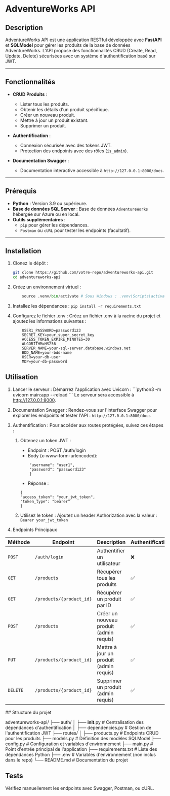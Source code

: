 # AdventureWorks API

## Description

AdventureWorks API est une application RESTful développée avec **FastAPI** et **SQLModel** pour gérer les produits de la base de données AdventureWorks. L'API propose des fonctionnalités CRUD (Create, Read, Update, Delete) sécurisées avec un système d'authentification basé sur JWT.

---

## Fonctionnalités

- **CRUD Produits** :
  - Lister tous les produits.
  - Obtenir les détails d'un produit spécifique.
  - Créer un nouveau produit.
  - Mettre à jour un produit existant.
  - Supprimer un produit.

- **Authentification** :
  - Connexion sécurisée avec des tokens JWT.
  - Protection des endpoints avec des rôles (`is_admin`).

- **Documentation Swagger** :
  - Documentation interactive accessible à `http://127.0.0.1:8000/docs`.

---

## Prérequis

- **Python** : Version 3.9 ou supérieure.
- **Base de données SQL Server** : Base de données `AdventureWorks` hébergée sur Azure ou en local.
- **Outils supplémentaires** : 
  - `pip` pour gérer les dépendances.
  - `Postman` ou `cURL` pour tester les endpoints (facultatif).

---

## Installation

1. Clonez le dépôt :
   ```bash
   git clone https://github.com/votre-repo/adventureworks-api.git
   cd adventureworks-api
   ```


2. Créez un environnement virtuel : 
    ``` python -m venv .venv
        source .venv/bin/activate # Sous Windows : .venv\Scripts\activate
    ```


3. Installez les dépendances :
    ``` pip install -r requirements.txt ```


4. Configurez le fichier .env : Créez un fichier .env à la racine du projet et ajoutez les informations suivantes :
    ``` USER1_USERNAME=user1
        USER1_PASSWORD=password123
        SECRET_KEY=your_super_secret_key
        ACCESS_TOKEN_EXPIRE_MINUTES=30
        ALGORITHM=HS256
        SERVER_NAME=your-sql-server.database.windows.net
        BDD_NAME=your-bdd-name
        USER=your-db-user
        MDP=your-db-password
    ```


## Utilisation

1. Lancer le serveur : Démarrez l'application avec Uvicorn : 
    ``̀  python3 -m uvicorn main:app --reload ```
    Le serveur sera accessible à http://127.0.0.1:8000.


2. Documentation Swagger : Rendez-vous sur l'interface Swagger pour explorer les endpoints et tester l'API :
    ``` http://127.0.0.1:8000/docs ```


3. Authentification : Pour accéder aux routes protégées, suivez ces étapes : 
    1. Obtenez un token JWT :
        - Endpoint : POST /auth/login
        - Body (x-www-form-urlencoded):
        ``` {
            "username": "user1",
            "password": "password123"
            }
        ```
        - Réponse :
        ```
        {
        "access_token": "your_jwt_token",
        "token_type": "bearer"
        }
        ```
    
    2. Utilisez le token : Ajoutez un header Authorization avec la valeur :
        ``` Bearer your_jwt_token ```


4. Endpoints Principaux


| Méthode | Endpoint                 | Description                                  | Authentification |
|---------|--------------------------|----------------------------------------------|------------------|
| `POST`  | `/auth/login`            | Authentifier un utilisateur                  | ❌               |
| `GET`   | `/products`              | Récupérer tous les produits                  | ✅               |
| `GET`   | `/products/{product_id}` | Récupérer un produit par ID                  | ✅               |
| `POST`  | `/products`              | Créer un nouveau produit (admin requis)      | ✅               |
| `PUT`   | `/products/{product_id}` | Mettre à jour un produit (admin requis)      | ✅               |
| `DELETE`| `/products/{product_id}` | Supprimer un produit (admin requis)          | ✅               |



## Structure du projet

adventureworks-api/
├── auth/
│   ├── __init__.py          # Centralisation des dépendances d'authentification
│   ├── dependencies.py      # Gestion de l'authentification JWT
├── routes/
│   ├── products.py          # Endpoints CRUD pour les produits
├── models.py                # Définition des modèles SQLModel
├── config.py                # Configuration et variables d'environnement
├── main.py                  # Point d'entrée principal de l'application
├── requirements.txt         # Liste des dépendances Python
├── .env                     # Variables d'environnement (non inclus dans le repo)
└── README.md                # Documentation du projet



## Tests

Vérifiez manuellement les endpoints avec Swagger, Postman, ou cURL.


